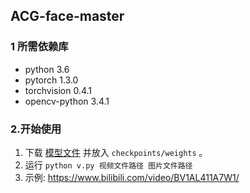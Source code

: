 ## ACG-face-master

### 1 所需依赖库
* python 3.6
* pytorch 1.3.0
* torchvision 0.4.1
* opencv-python 3.4.1



### 2.开始使用
1. 下载 [模型文件](https://pan.baidu.com/s/1Mw9aulKGuFJesIsbcFfxhQ) 并放入 ``` checkpoints/weights ``` 。 
2. 运行 ``` python v.py 视频文件路径 图片文件路径 ```
3. 示例:
https://www.bilibili.com/video/BV1AL411A7W1/
